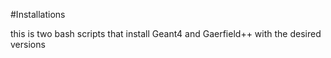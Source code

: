 #Installations 

this is two bash scripts that install Geant4 and Gaerfield++ with the desired versions
